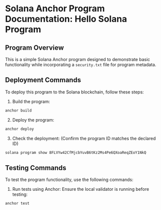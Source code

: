 # Solana Anchor Program Documentation: Hello Solana Program

## Program Overview

This is a simple Solana Anchor program designed to demonstrate basic functionality while incorporating a `security.txt` file for program metadata.

## Deployment Commands

To deploy this program to the Solana blockchain, follow these steps:

1. Build the program:

```bash
anchor build
```

2. Deploy the program:

```bash
anchor deploy
```

3. Check the deployment: (Confirm the program ID matches the declared ID)

```bash
solana program show 8FLVYw42CfMjcbYuvB6tKz2Ms4Pe6QXoaReqZEoY1NkQ
```

## Testing Commands

To test the program functionality, use the following commands:

1. Run tests using Anchor: Ensure the local validator is running before testing:

```bash
anchor test
```

